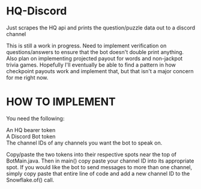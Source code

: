 # HQ-Discord
Just scrapes the HQ api and prints the question/puzzle data out to a discord channel

This is still a work in progress. Need to implement verification on questions/answers
to ensure that the bot doesn't double print anything. Also plan on implementing projected payout
for words and non-jackpot trivia games. Hopefully I'll eventually be able to find a pattern
in how checkpoint payouts work and implement that, but that isn't a major concern for me right now.


HOW TO IMPLEMENT
================

You need the following:

An HQ bearer token
<br>A Discord Bot token
<br>The channel IDs of any channels you want the bot to speak on.

Copy/paste the two tokens into their respective spots near the top of BotMain.java.
Then in main() copy paste your channel ID into its appropriate spot. If you would like
the bot to send messages to more than one channel, simply copy paste that entire line of code
and add a new channel ID to the Snowflake.of() call.

